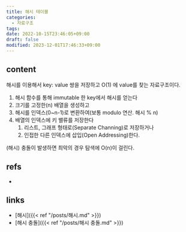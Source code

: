 ```yaml
---
title: 해시 테이블
categories:
  - 자료구조
tags: 
date: 2022-10-15T23:46:05+09:00
draft: false
modified: 2023-12-01T17:46:33+09:00
---
```


## content
해시를 이용해서 key: value 쌍을 저장하고 O(1) 에 value를 찾는 자료구조이다. 
1) 해시 함수를 통해 immutable 한 key에서 해시를 얻는다
2) 크기를 고정한(n) 배열을 생성하고
3) 해시를 인덱스(0~n-1)로 변환하여(보통 modulo 연산. 해시 % n)
4) 배열의 인덱스에 키 밸류를 저장한다
	1) 리스트, 그래프 형태로(Separate Channing)로 저장하거나
	2) 인접한 다른 인덱스에 삽입(Open Addressing)한다.

(해시) 충돌이 발생하면 최악의 경우 탐색에 O(n)이 걸린다. 

## refs
- 


## links
- [해시]({{< ref "/posts/해시.md" >}})
- [해시 충돌]({{< ref "/posts/해시 충돌.md" >}})
